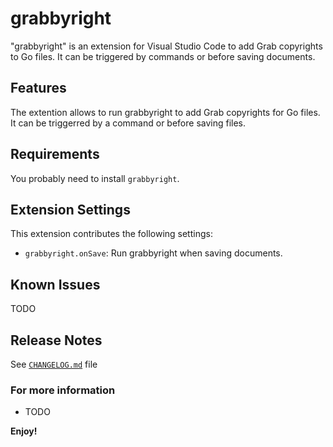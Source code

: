 # grabbyright

"grabbyright" is an extension for Visual Studio Code to add Grab copyrights to Go files. It can be triggered by commands or before saving documents.

## Features

The extention allows to run grabbyright to add Grab copyrights for Go files. It can be triggerred by a command or before saving files.

## Requirements

You probably need to install `grabbyright`.

## Extension Settings

This extension contributes the following settings:

* `grabbyright.onSave`: Run grabbyright when saving documents.

## Known Issues

TODO

## Release Notes

See [`CHANGELOG.md`](CHANGELOG.md) file

### For more information

* TODO

**Enjoy!**
